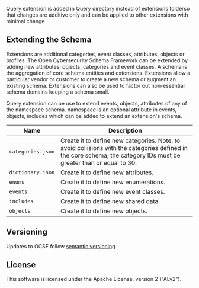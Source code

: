 
Query extension is added in Query directory instead of extensions folderso that changes are additive only
and can be applied to other extensions with minimal change

## Extending the Schema

Extensions are additional categories, event classes, attributes, objects or profiles. The Open
Cybersecurity Schema Framework can be extended by adding new attributes, objects, categories
and event classes. A schema is the aggregation of core schema entities and extensions.
Extensions allow a particular vendor or customer to create a new schema or augment an existing
schema. Extensions can also be used to factor out non-essential schema domains keeping a
schema small. 

Query extension can be use to extend events, objects, attributes of any of the namespace schema.
namespace is an optional attribute in events, objects, includes which can be added to extend an extension's schema.


| Name              | Description                                                               |
|-------------------|---------------------------------------------------------------------------|
| `categories.json` | Create it to define new categories. Note, to avoid collisions with the categories defined in the core schema, the category IDs must be greater than or equal to 30. |
| `dictionary.json` | Create it to define new attributes.                                       |
| `enums`           | Create it to define new enumerations.                                     |
| `events`          | Create it to define new event classes.                                    |
| `includes`        | Create it to define new shared data.                                      |
| `objects`         | Create it to define new objects.                                          |


## Versioning

Updates to OCSF follow [semantic versioning](https://semver.org/).

## License

This software is licensed under the Apache License, version 2 ("ALv2").
